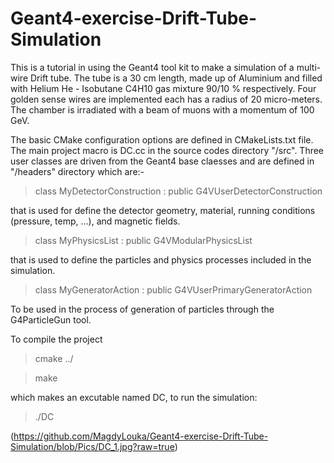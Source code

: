 # Geant4-exercise-Drift-Tube-Simulation
This is a tutorial in using the Geant4 tool kit to make a simulation of a multi-wire Drift tube.
The tube is a 30 cm length, made up of Aluminium and filled with Helium He - Isobutane C4H10 gas mixture 90/10 % respectively. Four golden sense wires are implemented each has a radius of 20 micro-meters.
The chamber is irradiated with a beam of muons with a momentum of 100 GeV. 

The basic CMake configuration options are defined in CMakeLists.txt file. The main project macro is DC.cc in the source codes directory "/src".
Three user classes are driven from the Geant4 base claesses and are defined in "/headers" directory which are:-

> class MyDetectorConstruction : public G4VUserDetectorConstruction

that is used for define the detector geometry, material, running conditions (pressure, temp, ...), and magnetic fields.
> class MyPhysicsList : public G4VModularPhysicsList

that is used to define the particles and physics processes included in the simulation.
> class MyGeneratorAction : public G4VUserPrimaryGeneratorAction

To be used in the process of generation of particles through the G4ParticleGun tool.

To compile the project

> cmake ../

> make

which makes an excutable named DC, to run the simulation:
> ./DC

(https://github.com/MagdyLouka/Geant4-exercise-Drift-Tube-Simulation/blob/Pics/DC_1.jpg?raw=true)
